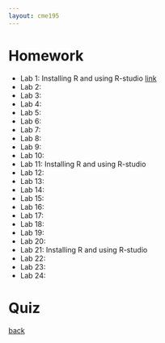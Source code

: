 ```yaml
---
layout: cme195
---
```


# [](#homework) Homework

- Lab 1: Installing R and using R-studio [link](http://www-bcf.usc.edu/~gareth/ISL/ )
- Lab 2: 
- Lab 3:
- Lab 4: 
- Lab 5:
- Lab 6: 
- Lab 7:
- Lab 8: 
- Lab 9:
- Lab 10:
- Lab 11: Installing R and using R-studio
- Lab 12: 
- Lab 13:
- Lab 14: 
- Lab 15:
- Lab 16: 
- Lab 17:
- Lab 18: 
- Lab 19:
- Lab 20:
- Lab 21: Installing R and using R-studio
- Lab 22: 
- Lab 23:
- Lab 24: 


# [](#homework) Quiz

[back](./)
